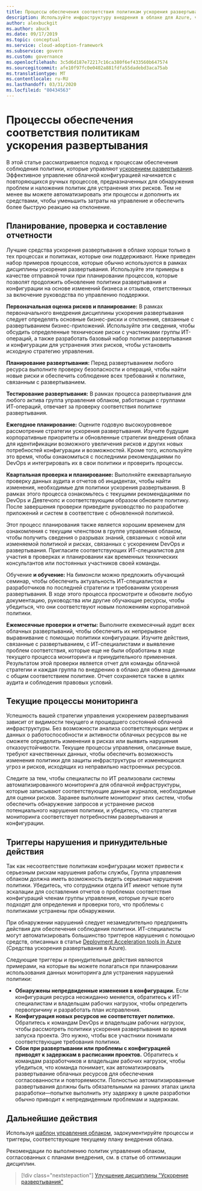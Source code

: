 ```yaml
---
title: Процессы обеспечения соответствия политикам ускорения развертывания
description: Используйте инфраструктуру внедрения в облаке для Azure, чтобы изучить подход к созданию процессов, поддерживающих дисциплину управления развертыванием.
author: alexbuckgit
ms.author: abuck
ms.date: 09/17/2019
ms.topic: conceptual
ms.service: cloud-adoption-framework
ms.subservice: govern
ms.custom: governance
ms.openlocfilehash: 3c5d6d187e72217c16ca380f6ef433560b647574
ms.sourcegitcommit: afe10f97fc0e0402a881fdfa55dadebd3aca75ab
ms.translationtype: MT
ms.contentlocale: ru-RU
ms.lasthandoff: 03/31/2020
ms.locfileid: "80434563"
---
```

# <a name="deployment-acceleration-policy-compliance-processes"></a>Процессы обеспечения соответствия политикам ускорения развертывания

В этой статье рассматривается подход к процессам обеспечения соблюдения политики, которые управляют [ускорением развертывания](./index.md). Эффективное управление облачной конфигурацией начинается с повторяющихся ручных процессов, предназначенных для обнаружения проблем и наложения политик для устранения этих рисков. Тем не менее вы можете автоматизировать эти процессы и дополнить их средствами, чтобы уменьшить затраты на управление и обеспечить более быструю реакцию на отклонение.

## <a name="planning-review-and-reporting-processes"></a>Планирование, проверка и составление отчетности

Лучшие средства ускорения развертывания в облаке хороши только в тех процессах и политиках, которые они поддерживают. Ниже приведен набор примеров процессов, которые обычно используются в рамках дисциплины ускорения развертывания. Используйте эти примеры в качестве отправной точки при планировании процессов, которые позволят продолжить обновление политики развертывания и конфигурации на основе изменений бизнеса и отзывов, ответственных за включение руководства по управлению поддержки.

**Первоначальная оценка рисков и планирование:** В рамках первоначального внедрения дисциплины ускорения развертывания следует определять основные бизнес-риски и отклонения, связанные с развертыванием бизнес-приложений. Используйте эти сведения, чтобы обсудить определенные технические риски с участниками группы ИТ-операций, а также разработать базовый набор политик развертывания и конфигурации для устранения этих рисков, чтобы установить исходную стратегию управления.

**Планирование развертывания:** Перед развертыванием любого ресурса выполните проверку безопасности и операций, чтобы найти новые риски и обеспечить соблюдение всех требований к политике, связанным с развертыванием.

**Тестирование развертывания:** В рамках процесса развертывания для любого актива группа управления облаком, работающая с группами ИТ-операций, отвечает за проверку соответствия политике развертывания.

**Ежегодное планирование:** Оцените годовую высокоуровневое рассмотрение стратегии ускорения развертывания. Изучите будущие корпоративные приоритеты и обновленные стратегии внедрения облака для идентификации возможного увеличения рисков и других новых потребностей конфигурации и возможностей. Кроме того, используйте это время, чтобы ознакомиться с последними рекомендациями по DevOps и интегрировать их в свои политики и проверить процессы.

**Квартальная проверка и планирование:** Выполняйте ежеквартальную проверку данных аудита и отчетов об инцидентах, чтобы найти изменения, необходимые для политики ускорения развертывания. В рамках этого процесса ознакомьтесь с текущими рекомендациями по DevOps и Девтечопс и соответствующим образом обновите политику. После завершения проверки приведите руководство по разработке приложений и систем в соответствие с обновленной политикой.

Этот процесс планирования также является хорошим временем для ознакомления с текущим членством в группе управления облаком, чтобы получить сведения о разрывах знаний, связанных с новой или изменяемой политикой и рисках, связанных с ускорением DevOps и развертывания. Пригласите соответствующих ИТ-специалистов для участия в проверках и планировании как временных технических консультантов или постоянных участников своей команды.

Обучение **и обучение:** На бимонсли можно предложить обучающий семинар, чтобы обеспечить актуальность ИТ-специалистов и разработчиков по последней стратегии и требованиям ускорения развертывания. В ходе этого процесса просмотрите и обновите любую документацию, руководства или другие обучающие ресурсы, чтобы убедиться, что они соответствуют новым положениям корпоративной политики.

**Ежемесячные проверки и отчеты:** Выполните ежемесячный аудит всех облачных развертываний, чтобы обеспечить их непрерывное выравнивание с помощью политики конфигурации. Изучите действия, связанные с развертыванием, с ИТ-специалистами и выявление проблем соответствия, которые еще не были обработаны в ходе текущего процесса мониторинга и принудительного применения. Результатом этой проверки является отчет для команды облачной стратегии и каждая группа по внедрению в облако для обмена данными с общим соответствием политике. Отчет сохраняется также в целях аудита и соблюдения правовых условий.

## <a name="ongoing-monitoring-processes"></a>Текущие процессы мониторинга

Успешность вашей стратегии управления ускорением развертывания зависит от видимости текущего и прошедшего состояний облачной инфраструктуры. Без возможности анализа соответствующих метрик и данных о работоспособности и активности облачных ресурсов вы не сможете определить изменения в рисках или выявить нарушения отказоустойчивости. Текущие процессы управления, описанные выше, требуют качественных данных, чтобы обеспечить возможность изменения политики для защиты инфраструктуры от изменяющихся угроз и рисков, исходящих из неправильно настроенных ресурсов.

Следите за тем, чтобы специалисты по ИТ реализовали системы автоматизированного мониторинга для облачной инфраструктуры, которые записывают соответствующие данные журналов, необходимые для оценки рисков. Заранее выполните мониторинг этих систем, чтобы обеспечить обнаружение запросов и устранение рисков потенциального нарушения политики, и убедитесь, что стратегия мониторинга соответствует потребностям развертывания и конфигурации.

## <a name="violation-triggers-and-enforcement-actions"></a>Триггеры нарушения и принудительные действия

Так как несоответствие политикам конфигурации может привести к серьезным рискам нарушения работы службы, Группа управления облаком должна иметь возможность видеть серьезные нарушения политики. Убедитесь, что сотрудники отдела ИТ имеют четкие пути эскалации для составления отчетов о проблемах соответствия конфигураций членам группы управления, которые лучше всего подходят для определения и проверки того, что проблемы с политиками устранены при обнаружении.

При обнаружении нарушений следует незамедлительно предпринять действия для обеспечения соблюдения политики. ИТ-специалисты могут автоматизировать большинство триггеров нарушения с помощью средств, описанных в статье [Deployment Acceleration tools in Azure](./toolchain.md) (Средства ускорения развертывания в Azure).

Следующие триггеры и принудительные действия являются примерами, на которые вы можете полагаться при планировании использования данных мониторинга для устранения нарушений политики:

- **Обнаружены непредвиденные изменения в конфигурации.** Если конфигурация ресурса неожиданно меняется, обратитесь к ИТ-специалистам и владельцам рабочих нагрузок, чтобы определить первопричину и разработать план исправления.
- **Конфигурация новых ресурсов не соответствует политике.** Обратитесь к командам DevOps и владельцам рабочих нагрузок, чтобы рассмотреть политики ускорения развертывания во время запуска проекта. Это нужно, чтобы все участники понимали соответствующие требования политики.
- **Сбои при развертывании или проблемы с конфигурацией приводят к задержкам в расписании проектов.** Обратитесь к командам разработчиков и владельцам рабочих нагрузок, чтобы убедиться, что команда понимает, как автоматизировать развертывание облачных ресурсов для обеспечения согласованности и повторяемости. Полностью автоматизированные развертывания должны быть обязательными на ранних этапах цикла разработки&mdash;попытке выполнить эту задержку в цикле разработки обычно приводит к непредвиденным проблемам и задержкам.

## <a name="next-steps"></a>Дальнейшие действия

Используя [шаблон управления облаком](./template.md), задокументируйте процессы и триггеры, соответствующие текущему плану внедрения облака.

Рекомендации по выполнению политик управления облаком, согласованных с планами внедрения, см. в статье об оптимизации дисциплин.

> [!div class="nextstepaction"]
> [Улучшение дисциплины "Ускорение развертывания"](./discipline-improvement.md)
